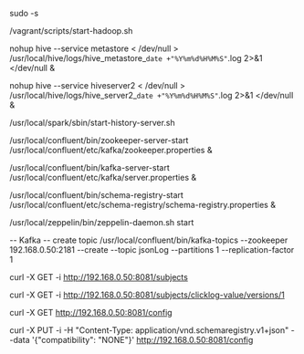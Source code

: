 sudo -s

/vagrant/scripts/start-hadoop.sh

nohup hive --service metastore < /dev/null > /usr/local/hive/logs/hive_metastore_`date +"%Y%m%d%H%M%S"`.log 2>&1 </dev/null &

nohup hive --service hiveserver2 < /dev/null > /usr/local/hive/logs/hive_server2_`date +"%Y%m%d%H%M%S"`.log 2>&1 </dev/null &

/usr/local/spark/sbin/start-history-server.sh

/usr/local/confluent/bin/zookeeper-server-start /usr/local/confluent/etc/kafka/zookeeper.properties &

/usr/local/confluent/bin/kafka-server-start /usr/local/confluent/etc/kafka/server.properties &

/usr/local/confluent/bin/schema-registry-start /usr/local/confluent/etc/schema-registry/schema-registry.properties &

/usr/local/zeppelin/bin/zeppelin-daemon.sh start

-- Kafka
-- create topic
/usr/local/confluent/bin/kafka-topics --zookeeper 192.168.0.50:2181 --create --topic jsonLog --partitions 1 --replication-factor 1

curl -X GET -i http://192.168.0.50:8081/subjects

curl -X GET -i http://192.168.0.50:8081/subjects/clicklog-value/versions/1

curl -X GET http://192.168.0.50:8081/config

curl -X PUT -i -H "Content-Type: application/vnd.schemaregistry.v1+json" --data '{"compatibility": "NONE"}' http://192.168.0.50:8081/config